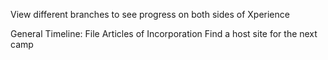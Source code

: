 View different branches to see progress on both sides of Xperience

General Timeline:
File Articles of Incorporation 
Find a host site for the next camp
